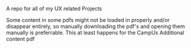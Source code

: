 A repo for all of my UX related Projects

Some content in some pdfs might not be loaded in properly and/or disappear entirely, so manually downloading the pdf's and opening them manually is preferrable.
This at least happens for the CampUs Additional content pdf
